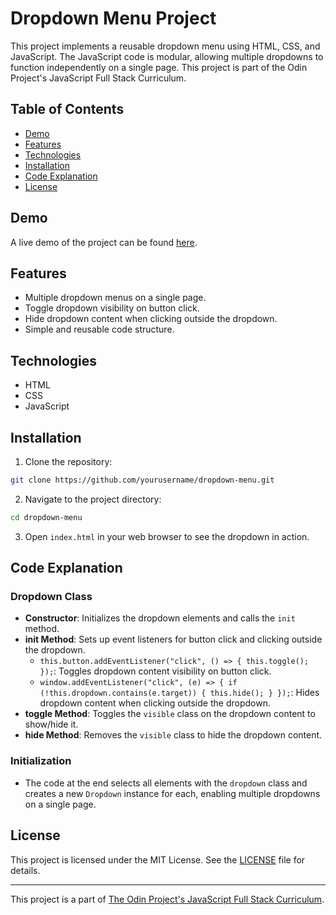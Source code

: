 # Dropdown Menu Project

This project implements a reusable dropdown menu using HTML, CSS, and JavaScript. The JavaScript code is modular, allowing multiple dropdowns to function independently on a single page. This project is part of the Odin Project's JavaScript Full Stack Curriculum.

## Table of Contents

- [Demo](#demo)
- [Features](#features)
- [Technologies](#technologies)
- [Installation](#installation)
- [Code Explanation](#code-explanation)
- [License](#license)

## Demo

A live demo of the project can be found [here](#).

## Features

- Multiple dropdown menus on a single page.
- Toggle dropdown visibility on button click.
- Hide dropdown content when clicking outside the dropdown.
- Simple and reusable code structure.

## Technologies

- HTML
- CSS
- JavaScript

## Installation

1. Clone the repository:

```bash
git clone https://github.com/yourusername/dropdown-menu.git
```

2. Navigate to the project directory:

```bash
cd dropdown-menu
```

3. Open `index.html` in your web browser to see the dropdown in action.

## Code Explanation

### Dropdown Class

- **Constructor**: Initializes the dropdown elements and calls the `init` method.
- **init Method**: Sets up event listeners for button click and clicking outside the dropdown.
  - `this.button.addEventListener("click", () => { this.toggle(); });`: Toggles dropdown content visibility on button click.
  - `window.addEventListener("click", (e) => { if (!this.dropdown.contains(e.target)) { this.hide(); } });`: Hides dropdown content when clicking outside the dropdown.
- **toggle Method**: Toggles the `visible` class on the dropdown content to show/hide it.
- **hide Method**: Removes the `visible` class to hide the dropdown content.

### Initialization

- The code at the end selects all elements with the `dropdown` class and creates a new `Dropdown` instance for each, enabling multiple dropdowns on a single page.

## License

This project is licensed under the MIT License. See the [LICENSE](LICENSE) file for details.

---

This project is a part of [The Odin Project's JavaScript Full Stack Curriculum](https://www.theodinproject.com/paths/full-stack-javascript).
